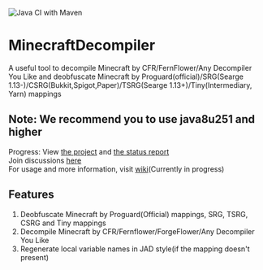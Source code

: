 ![Java CI with Maven](https://github.com/MaxPixelStudios/MinecraftDecompiler/workflows/Java%20CI%20with%20Maven/badge.svg)
# MinecraftDecompiler
A useful tool to decompile Minecraft by CFR/FernFlower/Any Decompiler You Like and deobfuscate Minecraft by Proguard(official)/SRG(Searge 1.13-)/CSRG(Bukkit,Spigot,Paper)/TSRG(Searge 1.13+)/Tiny(Intermediary, Yarn) mappings
## Note: We recommend you to use java8u251 and higher
Progress: View [the project](https://github.com/MaxPixelStudios/MinecraftDecompiler/projects/1) and [the status report](https://github.com/MaxPixelStudios/MinecraftDecompiler/discussions/11)  
Join discussions [here](https://github.com/MaxPixelStudios/MinecraftDecompiler/discussions/9)  
For usage and more information, visit [wiki](https://github.com/MaxPixelStudios/MinecraftDecompiler/wiki)(Currently in progress)
## Features
1. Deobfuscate Minecraft by Proguard(Official) mappings, SRG, TSRG, CSRG and Tiny mappings
2. Decompile Minecraft by CFR/Fernflower/ForgeFlower/Any Decompiler You Like
3. Regenerate local variable names in JAD style(if the mapping doesn't present)

